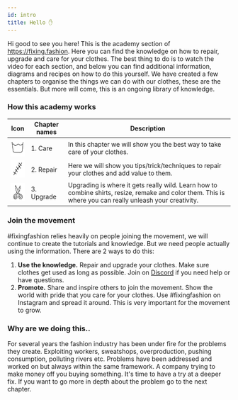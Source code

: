 ```yaml
---
id: intro
title: Hello ✋
---
```


Hi good to see you here! This is the academy section of https://fixing.fashion. Here you can find the knowledge on how to repair, upgrade and care for your clothes. The best thing to do is to watch the video for each section, and below you can find additional information, diagrams and recipes on how to do this yourself. We have created a few chapters to organise the things we can do with our clothes, these are the essentials. But more will come, this is an ongoing library of knowledge.



### How this academy works
| Icon |      Chapter names    | Description |
|--------------------|--------------------|---------------------|
|<img src="../assets/icons/chapter_care.png" width="40" height="40"/>| 1. Care   | In this chapter we will show you the best way to take care of your clothes.              |
|<img src="../assets/icons/chapter_repair.png" width="40" height="40"/>| 2. Repair | Here we will show you tips/trick/techniques to repair your clothes and add value to them.               |
|<img src="../assets/icons/chapter_upgrade.png" width="40" height="40"/>| 3. Upgrade| Upgrading is where it gets really wild. Learn how to combine shirts, resize, remake and color them. This is where you can really unleash your creativity.                |




### Join the movement

#fixingfashion relies heavily on people joining the movement, we will continue to create the tutorials and knowledge. But we need people actually using the information. There are 2 ways to do this:
1. **Use the knowledge.** Repair and upgrade your clothes. Make sure clothes get used as long as possible. Join on [Discord](https://discord.com/invite/SSBrzeR) if you need help or have questions.
2. **Promote.** Share and inspire others to join the movement. Show the world with pride that you care for your clothes. Use #fixingfashion on Instagram and spread it around. This is very important for the movement to grow.


### Why are we doing this..
For several years the fashion industry has been under fire for the problems they create. Exploiting workers, sweatshops, overproduction, pushing consumption, polluting rivers etc. Problems have been addressed and worked on but always within the same framework. A company trying to make money off you buying something. It's time to have a try at a deeper fix. If you want to go more in depth about the problem go to the next chapter.
